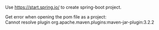 Use https://start.spring.io/ to create spring-boot project.

Get error when opening the pom file as a project:  
Cannot resolve plugin org.apache.maven.plugins:maven-jar-plugin:3.2.2

